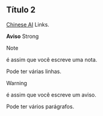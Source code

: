 ## Título 2

[Chinese AI](https://chat.deepseek.com/) Links.

**Aviso** Strong

> [!NOTE]
> é assim que você escreve uma nota.
>
> Pode ter várias linhas.

> [!WARNING]
> é assim que você escreve um aviso.
>
> Pode ter vários parágrafos.

